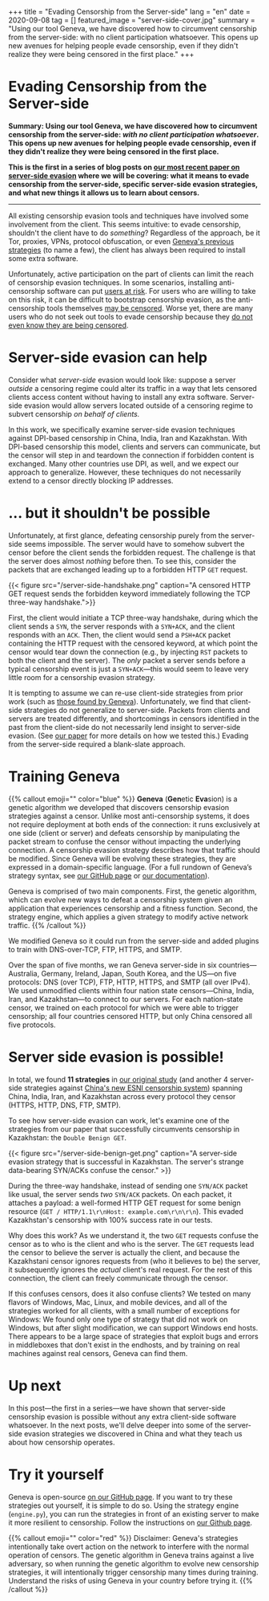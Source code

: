 +++
title =  "Evading Censorship from the Server-side"
lang = "en"
date = 2020-09-08
tag = []
featured_image = "server-side-cover.jpg"
summary = "Using our tool Geneva, we have discovered how to circumvent censorship from the server-side: with no client participation whatsoever. This opens up new avenues for helping people evade censorship, even if they didn't realize they were being censored in the first place."
+++

# Evading Censorship from the Server-side

**Summary:  Using our tool Geneva, we have discovered how to circumvent censorship from the server-side: *with no client participation whatsoever*. This opens up new avenues for helping people evade censorship, even if they didn't realize they were being censored in the first place.**

**This is the first in a series of blog posts on [our most recent paper on server-side evasion](https://geneva.cs.umd.edu/papers/come-as-you-are.pdf) where we will be covering: what it means to evade censorship from the server-side, specific server-side evasion strategies, and what new things it allows us to learn about censors.** 

---

All existing censorship evasion tools and techniques have involved some involvement from the client. This seems intuitive: to evade censorship, shouldn't the client have to do *something*? Regardless of the approach, be it Tor, proxies, VPNs, protocol obfuscation, or even [Geneva's previous strategies](https://geneva.cs.umd.edu/papers/geneva_ccs19.pdf) (to name a few), the client has always been required to install some extra software.

Unfortunately, active participation on the part of clients can limit the reach of censorship evasion techniques. In some scenarios, installing anti-censorship software can put [users at risk](https://www.nytimes.com/2009/05/01/technology/01filter.html). For users who are willing to take on this risk, it can be difficult to bootstrap censorship evasion, as the anti-censorship tools themselves [may be censored](https://blog.torproject.org/internet-censorship-iran-findings-2014-2017). Worse yet, there are many users who do not seek out tools to evade censorship because they [do not even know they are being censored](https://www.nytimes.com/2018/08/06/technology/china-generation-blocked-internet.html).

# Server-side evasion can help

Consider what *server-side* evasion would look like: suppose a server *outside* a censoring regime could alter its traffic in a way that lets censored clients access content without having to install any extra software. Server-side evasion would allow servers located outside of a censoring regime to subvert censorship *on behalf of clients.* 

In this work, we specifically examine server-side evasion techniques against DPI-based censorship in China, India, Iran and Kazakhstan. With DPI-based censorship this model, clients and servers can communicate, but the censor will step in and teardown the connection if forbidden content is exchanged. Many other countries use DPI, as well, and we expect our approach to generalize. However, these techniques do not necessarily extend to a censor directly blocking IP addresses. 

# ... but it shouldn't be possible

Unfortunately, at first glance, defeating censorship purely from the server-side seems impossible. The server would have to somehow subvert the censor before the client sends the forbidden request. The challenge is that the server does almost *nothing* before then. To see this, consider the packets that are exchanged leading up to a forbidden HTTP `GET` request. 

{{< figure src="/server-side-handshake.png" caption="A censored HTTP GET request sends the forbidden keyword immediately following the TCP three-way handshake.">}}

First, the client would initiate a TCP three-way handshake, during which the client sends a `SYN`, the server responds with a `SYN+ACK`, and the client responds with an `ACK`. Then, the client would send a `PSH+ACK` packet containing the HTTP request with the censored keyword, at which point the censor would tear down the connection (e.g., by injecting `RST` packets to both the client and the server). The *only* packet a server sends before a typical censorship event is just a `SYN+ACK`—this would seem to leave very little room for a censorship evasion strategy.

It is tempting to assume we can re-use client-side strategies from prior work (such as [those found by Geneva](https://geneva.cs.umd.edu/papers/geneva_ccs19.pdf)). Unfortunately, we find that client-side strategies do not generalize to server-side. Packets from clients and servers are treated differently, and shortcomings in censors identified in the past from the client-side do not necessarily lend insight to server-side evasion. (See [our paper](https://geneva.cs.umd.edu/papers/come-as-you-are.pdf) for more details on how we tested this.) Evading from the server-side required a blank-slate approach.

# Training Geneva

{{% callout emoji="" color="blue" %}}
**Geneva** (**Gen**etic **Eva**sion) is a genetic algorithm we developed that discovers censorship evasion strategies against a censor. Unlike most anti-censorship systems, it does not require deployment at both ends of the connection: it runs exclusively at one side (client or server) and defeats censorship by manipulating the packet stream to confuse the censor without impacting the underlying connection. A censorship evasion strategy describes how that traffic should be modified. Since Geneva will be evolving these strategies, they are expressed in a domain-specific language. (For a full rundown of Geneva’s strategy syntax, see [our GitHub page](https://github.com/Kkevsterrr/geneva) or [our documentation](http://geneva.readthedocs.io/)).

Geneva is comprised of two main components. First, the genetic algorithm, which can evolve new ways to defeat a censorship system given an application that experiences censorship and a fitness function. Second, the strategy engine, which applies a given strategy to modify active network traffic.
{{% /callout %}}

We modified Geneva so it could run from the server-side and added plugins to train with DNS-over-TCP, FTP, HTTPS, and SMTP. 

Over the span of five months, we ran Geneva server-side in six countries—Australia, Germany, Ireland, Japan, South Korea, and the US—on five protocols: DNS (over TCP), FTP, HTTP, HTTPS, and SMTP (all over IPv4). We used unmodified clients within four nation state censors—China, India, Iran, and Kazakhstan—to connect to our servers. For each nation-state censor, we trained on each protocol for which we were able to trigger censorship; all four countries censored HTTP, but only China censored all five protocols. 

# Server side evasion is possible!

In total, we found **11 strategies** in [our original study](https://geneva.cs.umd.edu/papers/come-as-you-are.pdf) (and another 4 server-side strategies against [China's new ESNI censorship system](https://geneva.cs.umd.edu/posts/china-censors-esni/esni)) spanning China, India, Iran, and Kazakhstan across every protocol they censor (HTTPS, HTTP, DNS, FTP, SMTP).  

To see how server-side evasion can work, let's examine one of the strategies from our paper that successfully circumvents censorship in Kazakhstan: the `Double Benign GET`.

{{< figure src="/server-side-benign-get.png" caption="A server-side evasion strategy that is successful in Kazakhstan. The server's strange data-bearing SYN/ACKs confuse the censor." >}} 

During the three-way handshake, instead of sending one `SYN/ACK` packet like usual, the server sends *two* `SYN/ACK` packets. On each packet, it attaches a payload: a well-formed HTTP GET request for some benign resource (`GET / HTTP/1.1\r\nHost: example.com\r\n\r\n`). This evaded Kazakhstan's censorship with 100% success rate in our tests.

Why does this work? As we understand it, the two `GET` requests confuse the censor as to who is the client and who is the server. The `GET` requests lead the censor to believe the server is actually the client, and because the Kazakhstani censor ignores requests from (who it believes to be) the server, it subsequently ignores the *actual* client's real request. For the rest of this connection, the client can freely communicate through the censor.

If this confuses censors, does it also confuse clients? We tested on many flavors of Windows, Mac, Linux, and mobile devices, and all of the strategies worked for all clients, with a small number of exceptions for Windows: We found only one type of strategy that did not work on Windows, but after slight modification, we can support Windows end hosts. There appears to be a large space of strategies that exploit bugs and errors in middleboxes that don't exist in the endhosts, and by training on real machines against real censors, Geneva can find them.

# Up next

In this post—the first in a series—we have shown that server-side censorship evasion is possible without any extra client-side software whatsoever. In the next posts, we'll delve deeper into some of the server-side evasion strategies we discovered in China and what they teach us about how censorship operates.

# Try it yourself

Geneva is open-source [on our GitHub page](https://github.com/Kkevsterrr/geneva). If you want to try these strategies out yourself, it is simple to do so. Using the strategy engine (`engine.py`), you can run the strategies in front of an existing server to make it more resilient to censorship. Follow the instructions on [our Github page](https://github.com/kkevsterrr/geneva).


{{% callout emoji="" color="red" %}}
Disclaimer: Geneva's strategies intentionally take overt action on the network to interfere with the normal operation of censors. The genetic algorithm in Geneva trains against a live adversary, so when running the genetic algorithm to evolve new censorship strategies, it will intentionally trigger censorship many times during training. Understand the risks of using Geneva in your country before trying it.
{{% /callout %}}

